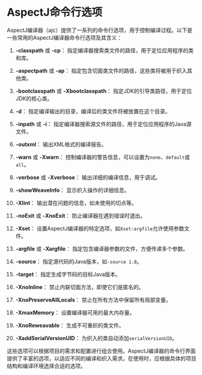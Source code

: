 # AspectJ命令行选项

AspectJ编译器（ajc）提供了一系列的命令行选项，用于控制编译过程。以下是一些常用的AspectJ编译器命令行选项及其含义：

1. **-classpath** 或 **-cp**：
   指定编译器搜索类文件的路径，用于定位应用程序的类和库。

2. **-aspectpath** 或 **-ap**：
   指定包含切面类文件的路径，这些类将被用于织入其他类。

3. **-bootclasspath** 或 **-Xbootclasspath**：
   指定JDK的引导类路径，用于定位JDK的核心类。

4. **-d**：
   指定编译输出的目录，编译后的类文件将被放置在这个目录。

5. **-inpath** 或 **-i**：
   指定编译器搜索源文件的路径，用于定位应用程序的Java源文件。

6. **-outxml**：
   输出XML格式的编译报告。

7. **-warn** 或 **-Xwarn**：
   控制编译器的警告信息，可以设置为`none`、`default`或`all`。

8. **-verbose** 或 **-Xverbose**：
   输出详细的编译信息，用于调试。

9. **-showWeaveInfo**：
   显示织入操作的详细信息。

10. **-Xlint**：
    输出潜在问题的信息，如未使用的切点等。

11. **-noExit** 或 **-XnoExit**：
    防止编译器在遇到错误时退出。

12. **-Xset**：
    设置AspectJ编译器的特定选项，如`Xset:argfile`允许使用参数文件。

13. **-argfile** 或 **-Xargfile**：
    指定包含编译器参数的文件，方便传递多个参数。

14. **-source**：
    指定源代码的Java版本，如`-source 1.8`。

15. **-target**：
    指定生成字节码的目标Java版本。

16. **-XnoInline**：
    禁止内联切面方法，即使它们是匿名的。

17. **-XnoPreserveAllLocals**：
    禁止在所有方法中保留所有局部变量。

18. **-XmaxMemory**：
    设置编译器可用的最大内存量。

19. **-XnoReweavable**：
    生成不可重织的类文件。

20. **-XaddSerialVersionUID**：
    为织入的类自动添加`serialVersionUID`。

这些选项可以根据项目的需求和配置进行组合使用。AspectJ编译器的命令行界面提供了丰富的选项，以适应不同的编译和织入需求。在使用时，应根据具体的项目结构和编译环境选择合适的选项。
